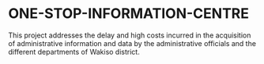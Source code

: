 # ONE-STOP-INFORMATION-CENTRE

This project addresses the delay and high costs incurred in the acquisition of administrative information and data by the administrative officials and the different departments of Wakiso district.
